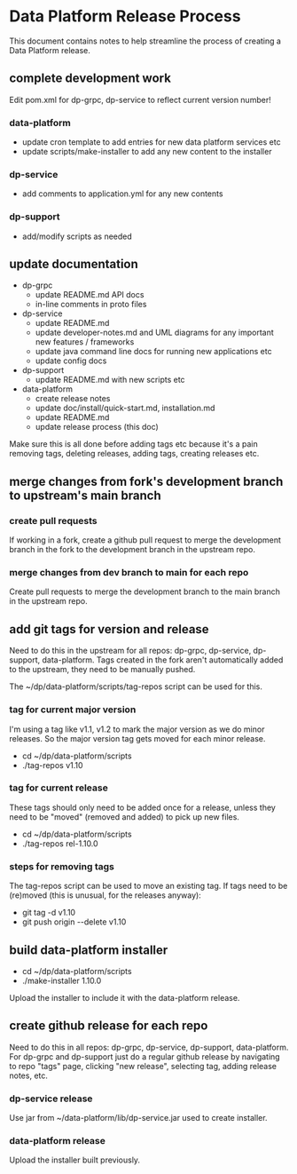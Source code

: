 # Data Platform Release Process

This document contains notes to help streamline the process of creating a Data Platform release.


## complete development work

Edit pom.xml for dp-grpc, dp-service to reflect current version number!

### data-platform
- update cron template to add entries for new data platform services etc
- update scripts/make-installer to add any new content to the installer

### dp-service
- add comments to application.yml for any new contents

### dp-support
- add/modify scripts as needed


## update documentation
- dp-grpc
  - update README.md API docs
  - in-line comments in proto files
- dp-service
  - update README.md
  - update developer-notes.md and UML diagrams for any important new features / frameworks
  - update java command line docs for running new applications etc
  - update config docs
- dp-support
  - update README.md with new scripts etc
- data-platform
  - create release notes
  - update doc/install/quick-start.md, installation.md
  - update README.md
  - update release process (this doc)

Make sure this is all done before adding tags etc because it's a pain removing tags, deleting releases, adding tags, creating releases etc.


## merge changes from fork's development branch to upstream's main branch

### create pull requests

If working in a fork, create a github pull request to merge the development branch in the fork to the development branch in the upstream repo.

### merge changes from dev branch to main for each repo

Create pull requests to merge the development branch to the main branch in the upstream repo.

## add git tags for version and release

Need to do this in the upstream for all repos: dp-grpc, dp-service, dp-support, data-platform.  Tags created in the fork aren't automatically added to the upstream, they need to be manually pushed.

The ~/dp/data-platform/scripts/tag-repos script can be used for this.

### tag for current major version

I'm using a tag like v1.1, v1.2 to mark the major version as we do minor releases.  So the major version tag gets moved for each minor release.

- cd ~/dp/data-platform/scripts
- ./tag-repos v1.10

### tag for current release

These tags should only need to be added once for a release, unless they need to be "moved" (removed and added) to pick up new files.

- cd ~/dp/data-platform/scripts
- ./tag-repos rel-1.10.0

### steps for removing tags

The tag-repos script can be used to move an existing tag. If tags need to be (re)moved (this is unusual, for the releases anyway):

- git tag -d v1.10
- git push origin --delete v1.10


## build data-platform installer

- cd ~/dp/data-platform/scripts
- ./make-installer 1.10.0

Upload the installer to include it with the data-platform release.


## create github release for each repo

Need to do this in all repos: dp-grpc, dp-service, dp-support, data-platform.  For dp-grpc and dp-support just do a regular github release by navigating to repo "tags" page, clicking "new release", selecting tag, adding release notes, etc.

### dp-service release

Use jar from ~/data-platform/lib/dp-service.jar used to create installer.

### data-platform release

Upload the installer built previously.
